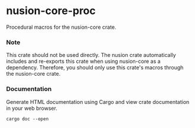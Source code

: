 # nusion-core-proc
Procedural macros for the nusion-core crate.

### Note
This crate should not be used directly.  The
nusion crate automatically includes and re-exports
this crate when using nusion-core as a dependency.
Therefore, you should only use this crate's macros
through the nusion-core crate.

### Documentation
Generate HTML documentation using Cargo and view crate
documentation in your web browser.
```
cargo doc --open
```

